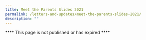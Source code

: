 ```yaml
---
title: Meet the Parents Slides 2021
permalink: /letters-and-updates/meet-the-parents-slides-2021/
description: ""
---
```

\*\*\*\* This page is not published or has expired \*\*\*\*